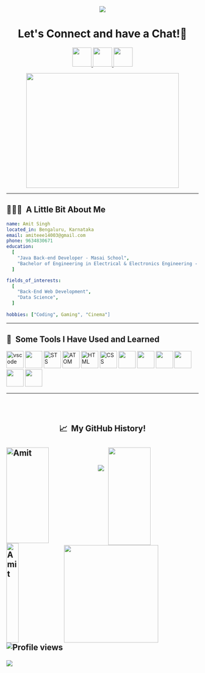 <p align="center">
  <img src="https://capsule-render.vercel.app/api?type=waving&color=gradient&text=Hello!&height=150&section=header"/>
</p>

<h1 align="center">
  Let's Connect and have a Chat!💬
</h1>

<p align="center">
<a href="https://amitsinghthapliyal.github.io/" target="_blank">
  <img height="50" src="https://user-images.githubusercontent.com/46517096/166972883-f5f1d88c-0246-4374-88ac-ded0f2cf0699.png"/>
</a>
<a href="https://www.linkedin.com/in/snghamit/" target="_blank">
  <img height="50" src="https://user-images.githubusercontent.com/46517096/166973395-19676cd8-f8ec-4abf-83ff-da8243505b82.png"/>
</a>
<a href="https://wa.me/9634830671" target="_blank">
  <img height="50" src="https://www.freepnglogos.com/uploads/whatsapp-logo-png-hd-2.png"/>
</a>
</p>

<p align="center">
  <img width="400px"; height="300px" src= "https://media3.giphy.com/media/Q7SKqn3G97xpmfSOvG/giphy.gif?cid=ecf05e47nlysd6z0lwvzp3y8a16nqnjbffjl1canwazo9irn&rid=giphy.gif&ct=g">
</p>

---

<h2> 👨🏻‍💻 &nbsp;A Little Bit About Me</h2>

```yaml
name: Amit Singh
located_in: Bengaluru, Karnataka
email: amiteee14003@gmail.com
phone: 9634830671
education:
  [
    "Java Back-end Developer - Masai School",
    "Bachelor of Engineering in Electrical & Electronics Engineering - Ramaiah Institute of Technology",
  ]

fields_of_interests:
  [
    "Back-End Web Development",
    "Data Science",
  ]
  
hobbies: ["Coding", Gaming", "Cinema"]
```
  
---  
  
<h2> 🚀 &nbsp;Some Tools I Have Used and Learned</h2>
<p align="left">
<img src="https://cdn.jsdelivr.net/gh/devicons/devicon/icons/vscode/vscode-original.svg" alt="vscode" width="45" height="45"/>
<img src="https://upload.wikimedia.org/wikipedia/commons/thumb/9/9c/IntelliJ_IDEA_Icon.svg/1200px-IntelliJ_IDEA_Icon.svg.png" width="45" height="45"/>
<img src="https://www.clipartmax.com/png/middle/241-2411261_categories-spring-tool-suite-icon.png" alt="STS" width="45" height="45" />
<img src="https://e7.pngegg.com/pngimages/808/119/png-clipart-atom-github-visual-studio-code-text-editor-computer-icons-github-text-logo.png" alt="ATOM" width="45" height="45" />
<img src="https://upload.wikimedia.org/wikipedia/commons/thumb/6/61/HTML5_logo_and_wordmark.svg/1200px-HTML5_logo_and_wordmark.svg.png" alt="HTML" width="45" height="45"/>
<img src="https://upload.wikimedia.org/wikipedia/commons/thumb/d/d5/CSS3_logo_and_wordmark.svg/1200px-CSS3_logo_and_wordmark.svg.png" alt="CSS" width="45" height="45"/>
  <img src="https://upload.wikimedia.org/wikipedia/commons/thumb/9/99/Unofficial_JavaScript_logo_2.svg/2048px-Unofficial_JavaScript_logo_2.svg.png" width="45" height="45"/>
  <img src="https://dev.java/assets/images/java-logo-vert-blk.png" width="45" height="45"/>
   <img src="https://pbs.twimg.com/profile_images/914842431748739072/66NFe2g3_400x400.jpg" width="45" height="45"/>
   <img src="https://static.javatpoint.com/springboot/images/spring-boot-tutorial.jpg" width="45" height="45"/>
  <img src="https://styles.redditmedia.com/t5_2qm6k/styles/communityIcon_dhjr6guc03x51.png" width="45" height="45"/>
  <img src="https://cdn-images-1.medium.com/max/1200/1*5-aoK8IBmXve5whBQM90GA.png" width="45" height="45"/>

</p>

---
<br><br>
<h2 align="center">📈 &nbsp;My GitHub History!<h2>
<div>
  <img align="left" src="https://github-readme-streak-stats.herokuapp.com/?user=amitsinghthapliyal&theme=radical" alt="Amit" height="250px" width="47%" />
  <img align="right" src="https://github-readme-stats.vercel.app/api?username=amitsinghthapliyal&show_icons=true&theme=radical" height="255px" width="47%"/>
<div>
  </br>
  
<div>
  <img align="left" src="https://github-readme-stats.vercel.app/api/top-langs/?username=amitsinghthapliyal&theme=radical&langs_count=8" alt="Amit" height="260px" width="25%" />
  <img align="right" src="https://activity-graph.herokuapp.com/graph?username=amitsinghthapliyal&theme=gruvbox&hide_border=true&area=true" height="255px" width="70%"/>
<div>




<p align="left">
  <img src="https://capsule-render.vercel.app/api?type=waving&color=gradient&height=100&section=footer"/>
</p>

![Profile views](https://gpvc.arturio.dev/amitsinghthapliyal)  



![](./profile-3d-contrib/profile-night-green.svg)
